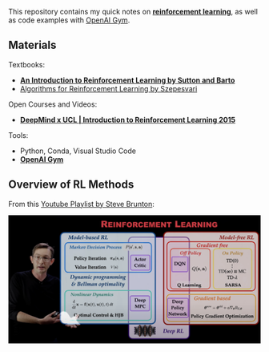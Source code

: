 This repository contains my quick notes on [**reinforcement learning**](https://en.wikipedia.org/wiki/Reinforcement_learning), as well as code examples with [OpenAI Gym](https://openai.com/blog/openai-gym-beta/). 



## Materials

Textbooks: 

 * [**An Introduction to Reinforcement Learning by Sutton and Barto**](http://incompleteideas.net/book/RLbook2020.pdf) 
 * [Algorithms for Reinforcement Learning by Szepesvari](https://www.morganclaypool.com/doi/pdf/10.2200/S00268ED1V01Y201005AIM009?casa_token=6YCfS7Oe2H8AAAAA:ow_p4YEHySXdz10d6_8Q5tqYLmzpkLRbntsjFG7Ks9ILXt9GHgsciyQt__Z7VD4407_WOyuMZA)

Open Courses and Videos: 

* [**DeepMind x UCL | Introduction to Reinforcement Learning 2015**](https://www.youtube.com/playlist?list=PLqYmG7hTraZDM-OYHWgPebj2MfCFzFObQ)

Tools: 

* Python, Conda, Visual Studio Code
* [**OpenAI Gym**](https://www.gymlibrary.dev)




## Overview of RL Methods

From this [Youtube Playlist by Steve Brunton](https://www.youtube.com/playlist?list=PLMrJAkhIeNNQe1JXNvaFvURxGY4gE9k74): 




![](images/steve-brunton-overview.png)


